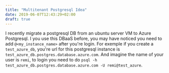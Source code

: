 ```yaml
---
title: "Multitenant Postgresql Idea"
date: 2019-06-07T12:43:29+02:00
draft: true
---
```

I recently migrate a postgresql DB from an ubuntu server VM to Azure Postgresql. I you use this
DBaaS before, you may have noticed you need to add `@<my_instance_name>` after you're login. For
exemple if you create a `test_azure_db`, you're url for this postgresql instance is
`test_azure_db.postgres.database.azure.com`. And imagine the name of your user is `remi`, to login
you need to do `psql -h test_azure_db.postgres.database.azure.com -U remi@test_azure`.



